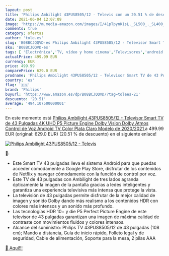```yaml
---
layout: post
title: 'Philips Ambilight 43PUS8505/12 - Televis con un 20.51 % de descuento'
date: 2021-06-04 12:07:09
image: 'https://m.media-amazon.com/images/I/41pTpynK1sL._SL500_._SL400_.jpg'
comments: true
category: ofertas
author: 'tole.es'
slug: 'B08BCJQQVD-es Philips Ambilight 43PUS8505/12 - Televisor Smart TV de 43...'
sku: 'B08BCJQQVD-es'
tags: [ 'Electrónica','TV, vídeo y home cinema','Televisores','android','philips', ]
actualPrice: 499.99 EUR
currency: EUR
price: 499.99
comparePrice: 629.0 EUR
prodname: 'Philips Ambilight 43PUS8505/12 - Televisor Smart TV de 43 Pulgadas  4K UHD  P5 Picture Engine  Dolby Vision  Dolby Atmos  Control de Voz  Android TV   Color Plata Claro  Modelo de 2020/2021 '
country: 'es'
flag: '🇪🇸'
brand: 'Philips'
buyurl: 'https://www.amazon.es/dp/B08BCJQQVD/?tag=tolees-21'
descuento: '20.51'
average: '494.107500000001'
---
```


En este momento está [Philips Ambilight 43PUS8505/12 - Televisor Smart TV de 43 Pulgadas  4K UHD  P5 Picture Engine  Dolby Vision  Dolby Atmos  Control de Voz  Android TV   Color Plata Claro  Modelo de 2020/2021 ](https://www.amazon.es/dp/B08BCJQQVD/?tag=tolees-21) a 499.99 EUR (original: 629.0 EUR) (20.51 %  de descuento) en el siguiente enlace!

[![Philips Ambilight 43PUS8505/12 - Televis](https://m.media-amazon.com/images/I/41pTpynK1sL._SL500_._SL400_.jpg)](https://www.amazon.es/dp/B08BCJQQVD/?tag=tolees-21)

🔎:

- Este Smart TV 43 pulgadas lleva el sistema Android para que puedas acceder cómodamente a Google Play Store, disfrutar de los contenidos de Netflix y navegar cómodamente con la función de control por voz.
- Este TV de 43 pulgadas con Ambilight de tres lados agranda ópticamente la imagen de la pantalla gracias a ledes inteligentes y garantiza una experiencia televisiva más intensa que protege la vista.
- La televisión de 43 pulgadas permite disfrutar de la mejor calidad de imagen y sonido Dolby dando más realismo a los contenidos HDR con colores más intensos y un sonido más profundo.
- Las tecnologías HDR 10+ y die P5 Perfect Picture Engine de este televisor de 43 pulgadas garantizan una imagen de máxima calidad de contraste con movimientos fluidos y colores intensos.
- Alcance del suministro: Philips TV 43PUS8505/12 de 43 pulgadas (108 cm); Mando a distancia, Guía de inicio rápido, Folleto legal y de seguridad, Cable de alimentación, Soporte para la mesa, 2 pilas AAA

[🛒 Aquí!!!](https://www.amazon.es/dp/B08BCJQQVD/?tag=tolees-21)

